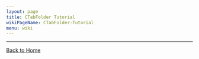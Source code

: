 ```yaml
---
layout: page
title: CTabFolder Tutorial
wikiPageName: CTabFolder-Tutorial
menu: wiki
---
```



***

[Back to Home]({{site.baseurl}}/eclipse.tutorial/wiki/)